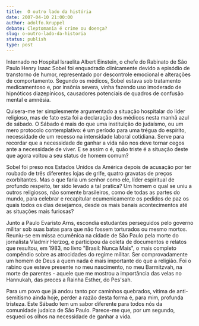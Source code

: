 ```yaml
---
title:  O outro lado da história
date: 2007-04-10 21:00:00
author: adolfo.kruppel
debate: Cleptomania é crime ou doença?
slug: o-outro-lado-da-historia
status: publish 
type: post
---
```


Internado no Hospital Israelita Albert Einstein, o chefe do Rabinato de São Paulo Henry Isaac Sobel foi enquadrado clinicamente devido a episódio de transtorno de humor, representado por descontrole emocional e alterações de comportamento. Segundo os médicos, Sobel estava sob tratamento medicamentoso e, por insônia severa, vinha fazendo uso imoderado de hipnóticos diazepínicos, causadores potenciais de quadros de confusão mental e amnésia.  
  
Quisera-me ter simplesmente argumentado a situação hospitalar do líder religioso, mas de fato esta foi a declaração dos médicos nesta manhã azul de sábado. O Sábado é mais do que uma instituição do judaísmo, ou um mero protocolo contemplativo: é um período para uma trégua do espírito, necessidade de um recesso na intensidade laboral cotidiana. Serve para recordar que a necessidade de ganhar a vida não nos deve tornar cegos ante a necessidade de viver. E se assim o é, quão triste é a situação deste que agora voltou a seu status de homem comum?  
  
Sobel foi preso nos Estados Unidos da América depois de acusação por ter roubado de três diferentes lojas de grife, quatro gravatas de preços exorbitantes. Mas o que faria um senhor como ele, líder espiritual de profundo respeito, ter sido levado a tal pratica? Um homem o qual se uniu a outros religiosos, não somente brasileiros, como de todas as partes do mundo, para celebrar e recapitular ecumenicamente os pedidos de paz os quais todos os dias desejamos, desde os mais banais acontecimentos até as situações mais furiosas?  
  
Junto a Paulo Evaristo Arns, escondia estudantes perseguidos pelo governo militar sob suas batas para que não fossem torturados ou mesmo mortos. Reuniu-se em missa ecumênica na cidade de São Paulo pela morte do jornalista Vladmir Herzog, e participou da coleta de documentos e relatos que resultou, em 1983, no livro "Brasil: Nunca Mais", o mais completo compêndio sobre as atrocidades do regime militar. Ser comprovadamente um homem de Deus a quem nada é mais importante do que a religião. Foi o rabino que esteve presente no meu nascimento, no meu Barmitzvah, na morte de parentes - aquele que me mostrou a importância das velas no Hannukah, das preces a Rainha Esther, do Pes'sah.  
  
Para um povo que já andou tanto por caminhos quebrados, vitima de anti-semitismo ainda hoje, perder a razão desta forma é, para mim, profunda tristeza. Este Sábado tem um sabor diferente para todos nós da comunidade judaica de São Paulo. Parece-me que, por um segundo, esqueci os olhos na necessidade de ganhar a vida.
